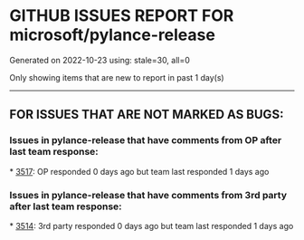 
# GITHUB ISSUES REPORT FOR microsoft/pylance-release


Generated on 2022-10-23 using: stale=30, all=0


Only showing items that are new to report in past 1 day(s)


---

## FOR ISSUES THAT ARE NOT MARKED AS BUGS:


### Issues in pylance-release that have comments from OP after last team response:


\* [3517](https://github.com/microsoft/pylance-release/issues/3517 "Wrong diagnostics in `reportUnnecessaryComparison`"): OP responded 0 days ago but team last responded 1 days ago

### Issues in pylance-release that have comments from 3rd party after last team response:


\* [3514](https://github.com/microsoft/pylance-release/issues/3514 "Pylance becomes increasingly slow and unresponsive over time"): 3rd party responded 0 days ago but team last responded 1 days ago
